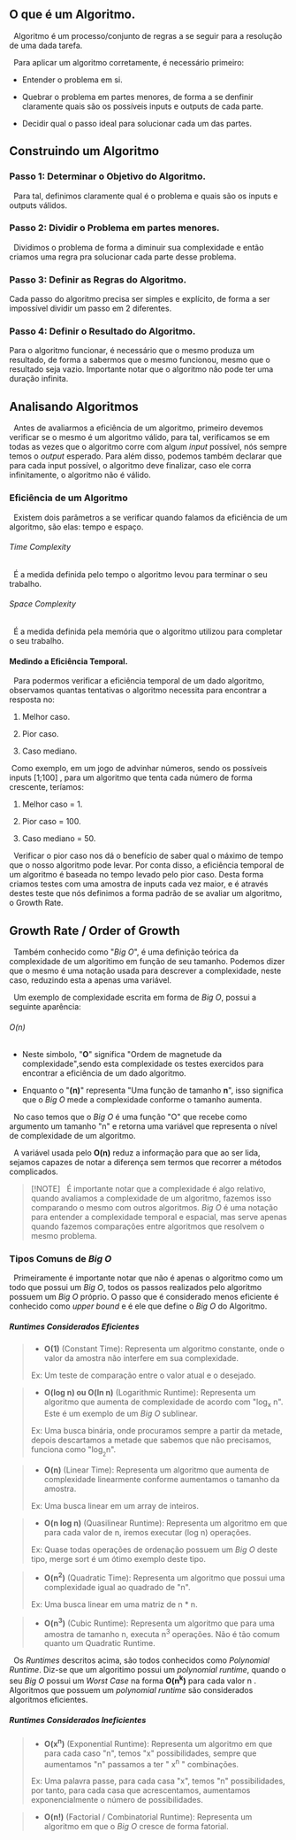 ## O que é um Algoritmo.
&nbsp; Algoritmo é um processo/conjunto de regras a se seguir para a resolução
de uma dada tarefa.

&nbsp; Para aplicar um algoritmo corretamente, é necessário primeiro:

- Entender o problema em si.

- Quebrar o problema em partes menores, de forma a se denfinir claramente quais
são os possíveis inputs e outputs de cada parte.

- Decidir qual o passo ideal para solucionar cada um das partes.

## Construindo um Algoritmo

### Passo 1: Determinar o Objetivo do Algoritmo.
&nbsp; Para tal, definimos claramente qual é o problema e quais são os inputs e
outputs válidos.

### Passo 2: Dividir o Problema em partes menores.
&nbsp; Dividimos o problema de forma a diminuir sua complexidade e então criamos
uma regra pra solucionar cada parte desse problema.

### Passo 3: Definir as Regras do Algoritmo.
Cada passo do algoritmo precisa ser simples e explícito, de forma a ser impossível
dividir um passo em 2 diferentes.

### Passo 4: Definir o Resultado do Algoritmo.
Para o algoritmo funcionar, é necessário que o mesmo produza um resultado, de
forma a sabermos que o mesmo funcionou, mesmo que o resultado seja vazio.
Importante notar que o algoritmo não pode ter uma duração infinita.

## Analisando Algoritmos
&nbsp; Antes de avaliarmos a eficiência de um algoritmo, primeiro devemos
verificar se o mesmo é um algoritmo válido, para tal, verificamos se em todas
as vezes que o algoritmo corre com algum *input* possível, nós sempre temos o
*output* esperado. Para além disso, podemos também declarar que para cada input
possível, o algoritmo deve finalizar, caso ele corra infinitamente, o algoritmo
não é válido.

### Eficiência de um Algoritmo

&nbsp; Existem dois parâmetros a se verificar quando falamos da eficiência de
um algoritmo, são elas: tempo e espaço.

###### Time Complexity
&nbsp; É a medida definida pelo tempo o algoritmo levou para terminar o seu
trabalho.

###### Space Complexity
&nbsp; É a medida definida pela memória que o algoritmo utilizou para completar
o seu trabalho.

#### Medindo a Eficiência Temporal.
&nbsp; Para podermos verificar a eficiência temporal de um dado algoritmo,
observamos quantas tentativas o algoritmo necessita para encontrar a resposta no:

1. Melhor caso.

2. Pior caso.

3. Caso mediano.

&nbsp;Como exemplo, em um jogo de advinhar números, sendo os possíveis inputs [1;100]
, para um algoritmo que tenta cada número de forma crescente, teríamos:

1. Melhor caso = 1.

2. Pior caso = 100.

3. Caso mediano = 50.

&nbsp; Verificar o pior caso nos dá o benefício de saber qual o máximo de tempo
que o nosso algoritmo pode levar. Por conta disso, a eficiência temporal de um
algoritmo é baseada no tempo levado pelo pior caso. Desta forma criamos testes
com uma amostra de inputs cada vez maior, e é através destes teste que nós
definimos a forma padrão de se avaliar um algoritmo, o Growth Rate.

## Growth Rate / Order of Growth
&nbsp; Também conhecido como "*Big O*", é uma definição teórica da complexidade
de um algoritimo em função de seu tamanho. Podemos dizer que o mesmo é uma
notação usada para descrever a complexidade, neste caso, reduzindo esta a apenas
uma variável.

&nbsp; Um exemplo de complexidade escrita em forma de *Big O*, possui a seguinte
aparência:

###### O(n)
 - Neste simbolo, "**O**" significa "Ordem de magnetude da complexidade",sendo
esta complexidade os testes exercidos para encontrar a eficiência de um dado
algoritmo.

- Enquanto o "**(n)**" representa "Uma função de tamanho **n**", isso significa que o
 *Big O* mede a complexidade conforme o tamanho aumenta.

&nbsp; No caso temos que o *Big O* é uma função "O" que recebe como argumento um
tamanho "n" e retorna uma variável que representa o nível de complexidade de um
algoritmo.

&nbsp; A variável usada pelo **O(n)** reduz a informação para que ao ser lida,
sejamos capazes de notar a diferença sem termos que recorrer a métodos complicados.

> [!NOTE] &nbsp; É importante notar que a complexidade é algo relativo, quando avaliamos a
>complexidade de um algoritmo, fazemos isso comparando o mesmo com outros algoritmos.
>*Big O* é uma notação para entender a complexidade temporal e espacial,
>mas serve apenas quando fazemos comparações entre algoritmos que resolvem o
>mesmo problema.

### Tipos Comuns de *Big O*

&nbsp; Primeiramente é importante notar que não é apenas o algoritmo como um todo
que possui um *Big O*, todos os passos realizados pelo algoritmo possuem um
*Big O* próprio. O passo que é considerado menos eficiente é conhecido como *upper bound*
e é ele que define o *Big O* do Algoritmo.

##### Runtimes Considerados Eficientes

>- **O(1)** (Constant Time): Representa um algoritmo constante, onde o valor da amostra
não interfere em sua complexidade.
>
>Ex: Um teste de comparação entre o valor atual e o desejado.

>- **O(log n) ou O(ln n)** (Logarithmic Runtime): Representa um algoritmo que aumenta
de complexidade de acordo com "log<sub>x</sub> n". Este é um exemplo de um *Big O*
sublinear.
>
>Ex: Uma busca binária, onde procuramos sempre a partir da metade, depois
descartamos a metade que sabemos que não precisamos, funciona como
"log<sub><sub>2</sub></sub>n".

>- **O(n)** (Linear Time): Representa um algoritmo que aumenta de complexidade
linearmente conforme aumentamos o tamanho da amostra.
>
> Ex: Uma busca linear em um array de inteiros.

>- **O(n log n)** (Quasilinear Runtime): Representa um algoritmo em que para cada
valor de n, iremos executar (log n) operações.
>
>Ex: Quase todas operações de ordenação possuem um *Big O* deste tipo, merge sort
é um ótimo exemplo deste tipo.

>- **O(n<sup>2</sup>)** (Quadratic Time): Representa um algoritmo que possui uma
complexidade igual ao quadrado de "n".
>
> Ex: Uma busca linear em uma matriz de n * n.

>- **O(n<sup>3</sup>)** (Cubic Runtime): Representa um algoritmo que para uma
amostra de tamanho n, executa n<sup>3</sup> operações. Não é tão comum quanto
um Quadratic Runtime.



&nbsp; Os *Runtimes* descritos acima, são todos conhecidos como *Polynomial Runtime*.
Diz-se que um algoritimo possui um *polynomial runtime*, quando o seu
*Big O* possui um *Worst Case* na forma **O(n<sup>k</sup>)** para cada valor n
. Algoritmos que possuem um *polynomial runtime* são considerados algoritmos
eficientes.

##### Runtimes Considerados Ineficientes

>- **O(x<sup>n</sup>)** (Exponential Runtime): Representa um algoritmo em que
para cada caso "n", temos "x" possibilidades, sempre que aumentamos "n" passamos
a ter " x<sup>n</sup> " combinações.
>
> Ex: Uma palavra passe, para cada casa "x", temos "n" possibilidades, por tanto,
para cada casa que acrescentamos, aumentamos exponencialmente o número de possibilidades.

>- **O(n!)** (Factorial / Combinatorial Runtime): Representa um algoritmo em que
o *Big O* cresce de forma fatorial.
